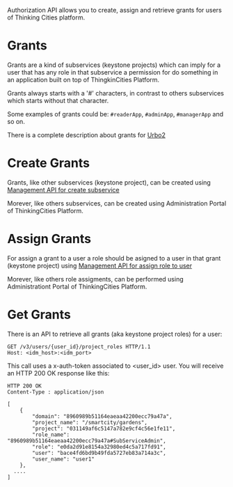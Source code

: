 Authorization API allows you to create, assign and retrieve grants for users of Thinking Cities platform.

# Grants

Grants are a kind of subservices (keystone projects) which can imply for a user that has any role in that subservice a permission for do something in an application built on top of ThingkinCities Platform.


Grants always starts with a '#' characters, in contrast to others subservices which starts without that character.

Some examples of grants could be: `#readerApp`, `#adminApp`, `#managerApp` and so on.

There is a complete description about grants for [Urbo2](https://github.com/telefonicasc/urbo2/blob/master/docs/grants.md)


# Create Grants

Grants, like other subservices (keystone project), can be created using [Management API for create subservice](https://thinking-cities.readthedocs.io/en/latest/management_api/index.html#create-subservice)

Morever, like others subservices, can be created using Administration Portal of ThinkingCities Platform.


# Assign Grants

For assign a grant to a user a role should be asigned to a user in that grant (keystone project) using [Management API for assign role to user](https://orchestrator2.docs.apiary.io/#reference/orchestrator/user-role-assigment/assign-role-to-user)

Morever, like others role assigments, can be performed using Administrationt Portal of ThinkingCities Platform.


# Get Grants

There is an API to retrieve all grants (aka keystone project roles) for a user:


```
GET /v3/users/{user_id}/project_roles HTTP/1.1
Host: <idm_host>:<idm_port>

```

This call uses a x-auth-token associated to <user_id> user.
You will receive an HTTP 200 OK response like this:

```
HTTP 200 OK
Content-Type : application/json

[
    {
        "domain": "8960989b51164eaeaa42200ecc79a47a",
        "project_name": "/smartcity/gardens",
        "project": "031149af6c5147a782e9cf4c56e1fe11",
        "role_name": "8960989b51164eaeaa42200ecc79a47a#SubServiceAdmin",
        "role": "e0da2d91e8154a32980ed4c5a717fd91",
        "user": "bace4fd6bd9b49fda5727eb83a714a3c",
        "user_name": "user1"
    },
  ....
]
```
